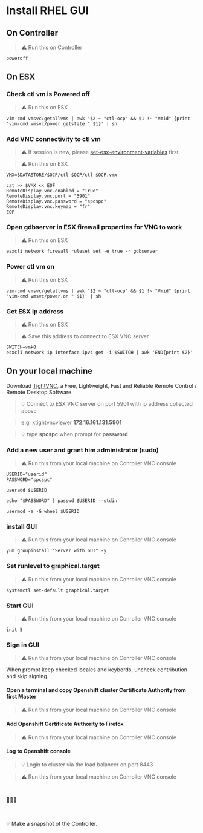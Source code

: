 # Install RHEL GUI

## On Controller

> :warning: Run this on Controller

	poweroff

## On ESX

### Check ctl vm is Powered off

> :warning: Run this on ESX

	vim-cmd vmsvc/getallvms | awk '$2 ~ "ctl-ocp" && $1 !~ "Vmid" {print "vim-cmd vmsvc/power.getstate " $1}' | sh


### Add VNC connectivity to ctl vm

> :warning: If session is new, please [set-esx-environment-variables](https://github.com/bpshparis/ocp-esx/blob/master/Build-Cluster.md#set-esx-environment-variables) first.

> :warning: Run this on ESX

```
VMX=$DATASTORE/$OCP/ctl-$OCP/ctl-$OCP.vmx

cat >> $VMX << EOF
RemoteDisplay.vnc.enabled = "True"
RemoteDisplay.vnc.port = "5901"  	 
RemoteDisplay.vnc.password = "spcspc"
RemoteDisplay.vnc.keymap = "fr"
EOF
```

### Open gdbserver in ESX firewall properties for VNC to work

> :warning: Run this on ESX

	esxcli network firewall ruleset set -e true -r gdbserver

### Power ctl vm on

> :warning: Run this on ESX

	vim-cmd vmsvc/getallvms | awk '$2 ~ "ctl-ocp" && $1 !~ "Vmid" {print "vim-cmd vmsvc/power.on " $1}' | sh

### Get ESX ip address

> :warning: Run this on ESX

> :warning: Save this address to connect to ESX VNC server

```
SWITCH=vmk0
esxcli network ip interface ipv4 get -i $SWITCH | awk 'END{print $2}'
```

## On your local machine

Download [TightVNC](https://www.tightvnc.com/download.php), a Free, Lightweight, Fast and Reliable Remote Control / Remote Desktop Software

> :bulb: Connect to ESX VNC server on port 5901 with ip address collected above

> e.g. xtightvncviewer **172.16.161.131**:**5901**

> :bulb: type **spcspc** when prompt for **password**

### Add a new user and grant him administrator (sudo)

> :warning: Run this from your local machine on Conroller VNC console

```
USERID="userid"
PASSWORD="spcspc"

useradd $USERID

echo "$PASSWORD" | passwd $USERID --stdin

usermod -a -G wheel $USERID
```

### install GUI

> :warning: Run this from your local machine on Conroller VNC console

	yum groupinstall "Server with GUI" -y

### Set runlevel to graphical.target

> :warning: Run this from your local machine on Conroller VNC console

	systemctl set-default graphical.target

### Start GUI

> :warning: Run this from your local machine on Conroller VNC console

	init 5

### Sign in GUI

> :warning: Run this from your local machine on Conroller VNC console

When prompt keep checked locales and keybords, uncheck contribution and skip signing.

#### Open a terminal and copy Openshift cluster Certificate Authority from first Master 

> :warning: Run this from your local machine on Conroller VNC console

#### Add Openshift Certificate Authority to Firefox

> :warning: Run this from your local machine on Conroller VNC console

#### Log to Openshift console

>:bulb: Login to cluster via the load balancer on port 8443 

> :warning: Run this from your local machine on Conroller VNC console


<br>

:checkered_flag::checkered_flag::checkered_flag:

<br>

:bulb: Make a snapshot of the Controller.

<br>
